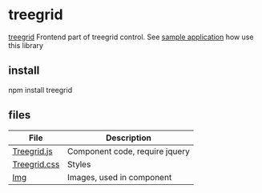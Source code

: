 # treegrid
[treegrid](demo.png)
Frontend part of treegrid control.
See [sample application](https://github.com/miptleha/treegrid-core) how use this library

## install
npm install treegrid

## files
 File | Description
 --- | --- 
 [Treegrid.js](src\treegrid.js) | Component code, require jquery
 [Treegrid.css](src\treegrid.css) | Styles
 [Img](src\Img) | Images, used in component
 
